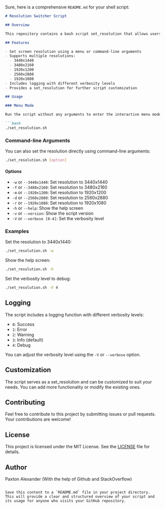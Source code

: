 Sure, here is a comprehensive `README.md` for your shell script:

```markdown
# Resolution Switcher Script

## Overview

This repository contains a bash script set_resolution that allows users to quickly set their screen resolution using `xrandr`. The script includes a menu for easy selection of resolutions and command-line options for automation.

## Features

- Set screen resolution using a menu or command-line arguments
- Supports multiple resolutions:
  - 3440x1440
  - 3480x2160
  - 1920x1200
  - 2560x2880
  - 1920x1080
- Includes logging with different verbosity levels
- Provides a set_resolution for further script customization

## Usage

### Menu Mode

Run the script without any arguments to enter the interactive menu mode:

```bash
./set_resolution.sh
```

### Command-line Arguments

You can also set the resolution directly using command-line arguments:

```bash
./set_resolution.sh [option]
```

#### Options

- `-w` or `--3440x1440`: Set resolution to 3440x1440
- `-f` or `--3480x2160`: Set resolution to 3480x2160
- `-m` or `--1920x1200`: Set resolution to 1920x1200
- `-d` or `--2560x2880`: Set resolution to 2560x2880
- `-r` or `--1920x1080`: Set resolution to 1920x1080
- `-h` or `--help`: Show the help screen
- `-v` or `--version`: Show the script version
- `-V` or `--verbose [0-4]`: Set the verbosity level

### Examples

Set the resolution to 3440x1440:

```bash
./set_resolution.sh -w
```

Show the help screen:

```bash
./set_resolution.sh -h
```

Set the verbosity level to debug:

```bash
./set_resolution.sh -V 4
```

## Logging

The script includes a logging function with different verbosity levels:

- `0`: Success
- `1`: Error
- `2`: Warning
- `3`: Info (default)
- `4`: Debug

You can adjust the verbosity level using the `-V` or `--verbose` option.

## Customization

The script serves as a set_resolution and can be customized to suit your needs. You can add more functionality or modify the existing ones.

## Contributing

Feel free to contribute to this project by submitting issues or pull requests. Your contributions are welcome!

## License

This project is licensed under the MIT License. See the [LICENSE](LICENSE) file for details.

## Author

Paxton Alexander (With the help of Github and StackOverflow)
```

Save this content to a `README.md` file in your project directory. This will provide a clear and structured overview of your script and its usage for anyone who visits your GitHub repository.